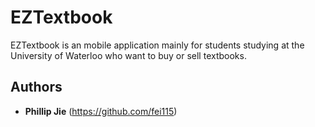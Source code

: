 # EZTextbook

EZTextbook is an mobile application mainly for students studying at the University of Waterloo who want to buy or sell textbooks.  

## Authors

* **Phillip Jie** (https://github.com/fei115)


